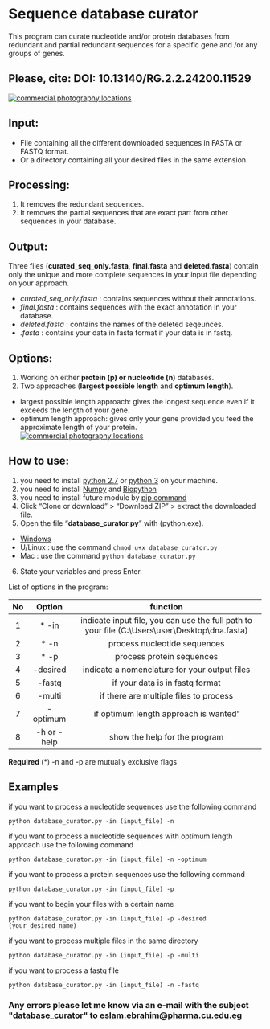 # Sequence database curator
This program can curate nucleotide and/or protein databases from redundant and partial redundant sequences for a specific gene and /or any groups of genes.

## Please, cite: DOI: 10.13140/RG.2.2.24200.11529


<a href="http://www.freeimagehosting.net/commercial-photography/"><img src="http://i.imgur.com/eFhxVTF.png" alt="commercial photography locations"></a>

## Input:
- File containing all the different downloaded sequences in FASTA or FASTQ format.
- Or a directory containing all your desired files in the same extension.

## Processing:
1. It removes the redundant sequences.
2. It removes the partial sequences that are exact part from other sequences in your database.
## Output:
Three files (**curated_seq_only.fasta**, **final.fasta** and **deleted.fasta**) contain only the unique and more complete sequences in your input file depending on your approach.
- *curated_seq_only.fasta* : contains sequences without their annotations.
- *final.fasta* : contains sequences with the exact annotation in your database.
- *deleted.fasta* : contains the names of the deleted seqeunces.
- *.fasta* : contains your data in fasta format if your data is in fastq.

## Options:
1. Working on either **protein (p) or nucleotide (n)** databases.
2. Two approaches (**largest possible length** and **optimum length**).
  * largest possible length approach: gives the longest sequence even if it exceeds the length of your gene.
  * optimum length approach: gives only your gene provided you feed the approximate length of your protein.
<a href="http://www.freeimagehosting.net/commercial-photography/"><img src="http://i.imgur.com/H0EOUf8.png" alt="commercial photography locations"></a>

## How to use:
1.	you need to install [python 2.7](https://www.python.org/downloads/) or [python 3](https://www.python.org/downloads/) on your machine.
2. you need to install [Numpy](https://pypi.python.org/pypi/numpy) and [Biopython](http://biopython.org/wiki/Download)
3. you need to install future module by [pip command](https://docs.python.org/3/installing/)
4.	Click “Clone or download” > “Download ZIP” > extract the downloaded file.
5.	Open the file “**database_curator.py**” with (python.exe).
  * [Windows](http://stackoverflow.com/a/1527012/7414020)
  * U/Linux : use the command `chmod u+x database_curator.py`
  * Mac : use the command `python database_curator.py`
6.	State your variables and press Enter.

List of options in the program:

| No |    Option   |                                            function                                           |
|:--:|:-----------:|:---------------------------------------------------------------------------------------------:|
|  1 |   * -in     | indicate input file, you can use the full path to your file (C:\Users\user\Desktop\dna.fasta) |
|  2 |   *  -n     | process nucleotide sequences                                                                  |
|  3 |   *  -p     | process protein sequences                                                                     |
|  4 |   -desired  | indicate a nomenclature for your output files                                                 |
|  5 |   -fastq    | if your data is in fastq format                                                               |
|  6 |    -multi   | if there are multiple files to process                                                        |
|  7 |   -optimum  | if optimum length approach is wanted'                                                         |
|  8 | -h or -help | show the help for the program                                                                 |

**Required** (*)  -n and -p are mutually exclusive flags


## Examples

if you want to process a nucleotide sequences use the following command

`python database_curator.py -in (input_file) -n`

if you want to process a nucleotide sequences with optimum length approach use the following command

`python database_curator.py -in (input_file) -n -optimum`

if you want to process a protein sequences use the following command

`python database_curator.py -in (input_file) -p`

if you want to begin your files with a certain name

`python database_curator.py -in (input_file) -p -desired (your_desired_name)`

if you want to process multiple files in the same directory

`python database_curator.py -in (input_file) -p -multi`

if you want to process a fastq file

`python database_curator.py -in (input_file) -n -fastq`


### Any errors please let me know via an e-mail with the subject "database_curator" to eslam.ebrahim@pharma.cu.edu.eg
